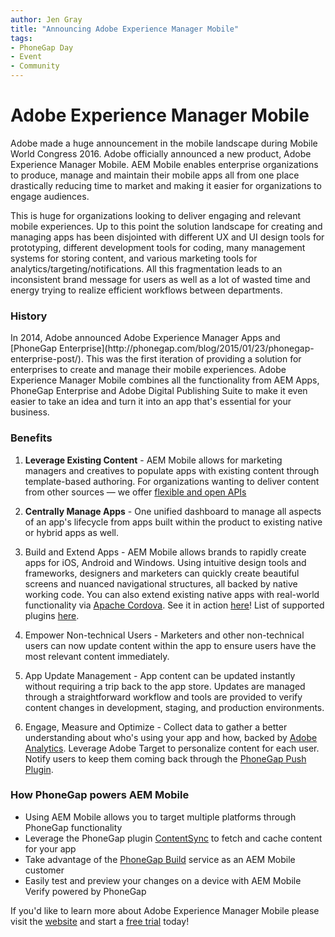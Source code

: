```yaml
---
author: Jen Gray
title: "Announcing Adobe Experience Manager Mobile"
tags:
- PhoneGap Day
- Event
- Community
---
```


<h1>Adobe Experience Manager Mobile</h1>

Adobe made a huge announcement in the mobile landscape during Mobile World Congress 2016. Adobe officially announced a new product, Adobe Experience Manager Mobile. AEM Mobile enables enterprise organizations to produce, manage and maintain their mobile apps all from one place drastically reducing time to market and making it easier for organizations to engage audiences.

This is huge for organizations looking to deliver engaging and relevant mobile experiences. Up to this point the solution landscape for creating and managing apps has been disjointed with different UX and UI design tools for prototyping, different development tools for coding, many management systems for storing content, and various marketing tools for analytics/targeting/notifications. All this fragmentation leads to an inconsistent brand message for users as well as a lot of wasted time and energy trying to realize efficient workflows between departments.

<h3>History</h3>
In 2014, Adobe announced Adobe Experience Manager Apps and [PhoneGap Enterprise](http://phonegap.com/blog/2015/01/23/phonegap-enterprise-post/). This was the first iteration of providing a solution for enterprises to create and manage their mobile experiences. Adobe Experience Manager Mobile combines all the functionality from AEM Apps, PhoneGap Enterprise and Adobe Digital Publishing Suite to make it even easier to take an idea and turn it into an app that's essential for your business.

<h3>Benefits</h3>

1. **Leverage Existing Content** - AEM Mobile allows for marketing managers and creatives to populate apps with existing content through template-based authoring. For organizations wanting to deliver content from other sources — we offer [flexible and open APIs](https://helpx.adobe.com/digital-publishing-solution/help/integrating-dps.html)

2. **Centrally Manage Apps** - One unified dashboard to manage all aspects of an app's lifecycle from apps built within the product to existing native or hybrid apps as well.

3. Build and Extend Apps - AEM Mobile allows brands to rapidly create apps for iOS, Android and Windows. Using intuitive design tools and frameworks, designers and marketers can quickly create beautiful screens and nuanced navigational structures, all backed by native working code. You can also extend existing native apps with real-world functionality via [Apache Cordova](http://cordova.apache.org/). See it in action [here](https://www.youtube.com/watch?v=29cTuhgUlqY)! List of supported plugins [here](https://helpx.adobe.com/digital-publishing-solution/help/cordova-api.html).

4. Empower Non-technical Users - Marketers and other non-technical users can now update content within the app to ensure users have the most relevant content immediately.

5. App Update Management - App content can be updated instantly without requiring a trip back to the app store. Updates are managed through a straightforward workflow and tools are provided to verify content changes in development, staging, and production environments.

6. Engage, Measure and Optimize - Collect data to gather a better understanding about who's using your app and how, backed by [Adobe Analytics](http://www.adobe.com/solutions/digital-analytics.html). Leverage Adobe Target to personalize content for each user. Notify users to keep them coming back through the [PhoneGap Push Plugin](http://phonegap.com/blog/2016/03/08/phonegap-plugin-push-1-6-0/).

<h3>How PhoneGap powers AEM Mobile</h3>

- Using AEM Mobile allows you to target multiple platforms through PhoneGap functionality
- Leverage the PhoneGap plugin [ContentSync](https://www.npmjs.com/package/phonegap-plugin-contentsync) to fetch and cache content for your app
- Take advantage of the [PhoneGap Build](https://build.phonegap.com/) service as an AEM Mobile customer
- Easily test and preview your changes on a device with AEM Mobile Verify powered by PhoneGap

If you'd like to learn more about Adobe Experience Manager Mobile please visit the [website](http://www.adobe.com/marketing-cloud/enterprise-content-management/mobile-app-development.html) and start a [free trial](https://try.aemmobile.adobe.com/?promoid=MC95SQGF&mv=other) today!
